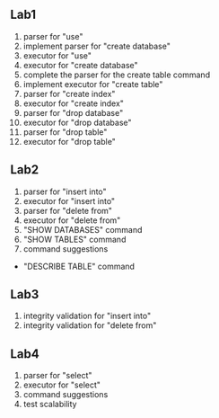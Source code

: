 ## Lab1
1. parser for "use"
2. implement parser for "create database"
3. executor for "use"
4. executor for "create database"
5. complete the parser for the create table command
6. implement executor for "create table"
7. parser for "create index"
8. executor for "create index"
9. parser for "drop database"
10. executor for "drop database"
11. parser for "drop table"
12. executor for "drop table"

## Lab2
1. parser for "insert into"
2. executor for "insert into"
3. parser for "delete from"
4. executor for "delete from"
5. "SHOW DATABASES" command
6. "SHOW TABLES" command
7. command suggestions
+ "DESCRIBE TABLE" command

## Lab3
1. integrity validation for "insert into"
2. integrity validation for "delete from"

## Lab4
1. parser for "select"
2. executor for "select"
3. command suggestions
4. test scalability